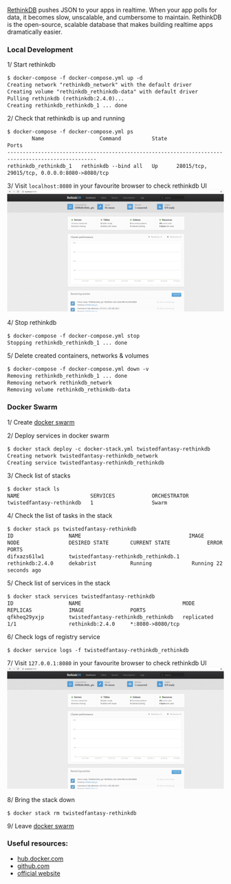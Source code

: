 [RethinkDB](https://rethinkdb.com/) pushes JSON to your apps in realtime.
When your app polls for data, it becomes slow, unscalable, and cumbersome to maintain.
RethinkDB is the open-source, scalable database that makes building realtime apps dramatically easier.

### Local Development
1/ Start rethinkdb

```
$ docker-compose -f docker-compose.yml up -d
Creating network "rethinkdb_network" with the default driver
Creating volume "rethinkdb_rethinkdb-data" with default driver
Pulling rethinkdb (rethinkdb:2.4.0)...
Creating rethinkdb_rethinkdb_1 ... done
```

2/ Check that rethinkdb is up and running
```
$ docker-compose -f docker-compose.yml ps
        Name                  Command          State                      Ports                    
---------------------------------------------------------------------------------------------------
rethinkdb_rethinkdb_1   rethinkdb --bind all   Up      28015/tcp, 29015/tcp, 0.0.0.0:8080->8080/tcp
```

3/ Visit `localhost:8080` in your favourite browser to check rethinkdb UI
![RethinkDB UI](./rethinkdb.png)

4/ Stop rethinkdb
```
$ docker-compose -f docker-compose.yml stop
Stopping rethinkdb_rethinkdb_1 ... done
```

5/ Delete created containers, networks & volumes
```
$ docker-compose -f docker-compose.yml down -v
Removing rethinkdb_rethinkdb_1 ... done
Removing network rethinkdb_network
Removing volume rethinkdb_rethinkdb-data
```

### Docker Swarm

1/ Create [docker swarm](../readme/DOCKER_SWARM.md)

2/ Deploy services in docker swarm
```
$ docker stack deploy -c docker-stack.yml twistedfantasy-rethinkdb
Creating network twistedfantasy-rethinkdb_network
Creating service twistedfantasy-rethinkdb_rethinkdb
```

3/ Check list of stacks
```
$ docker stack ls
NAME                       SERVICES            ORCHESTRATOR
twistedfantasy-rethinkdb   1                   Swarm
```

4/ Check the list of tasks in the stack
```
$ docker stack ps twistedfantasy-rethinkdb
ID                  NAME                                   IMAGE               NODE                DESIRED STATE       CURRENT STATE            ERROR               PORTS
difxazs61lw1        twistedfantasy-rethinkdb_rethinkdb.1   rethinkdb:2.4.0     dekabrist           Running             Running 22 seconds ago  
```

5/ Check list of services in the stack
```
$ docker stack services twistedfantasy-rethinkdb
ID                  NAME                                 MODE                REPLICAS            IMAGE               PORTS
qfkheq29yxjp        twistedfantasy-rethinkdb_rethinkdb   replicated          1/1                 rethinkdb:2.4.0     *:8080->8080/tcp
```

6/ Check logs of registry service
```
$ docker service logs -f twistedfantasy-rethinkdb_rethinkdb
```

7/ Visit `127.0.0.1:8080` in your favourite browser to check rethinkdb UI
![RethinkDB UI](./rethinkdb.png)

8/ Bring the stack down
```
$ docker stack rm twistedfantasy-rethinkdb
```

9/ Leave [docker swarm](../readme/DOCKER_SWARM.md)

### Useful resources: <br/>
* [hub.docker.com](https://hub.docker.com/_/rethinkdb)
* [github.com](https://github.com/rethinkdb/rethinkdb)
* [official website](https://rethinkdb.com/__)
